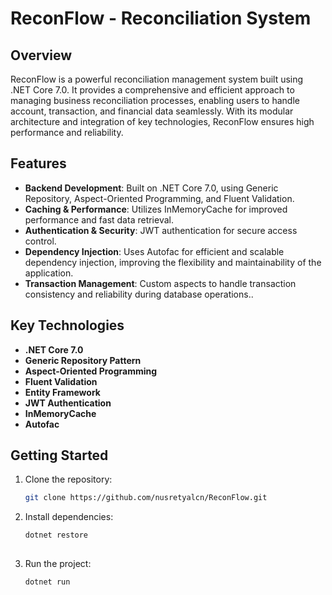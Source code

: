 # ReconFlow - Reconciliation System

## Overview

ReconFlow is a powerful reconciliation management system built using .NET Core 7.0. It provides a comprehensive and efficient approach to managing business reconciliation processes, enabling users to handle account, transaction, and financial data seamlessly. With its modular architecture and integration of key technologies, ReconFlow ensures high performance and reliability.


## Features

- **Backend Development**: Built on .NET Core 7.0, using Generic Repository, Aspect-Oriented Programming, and Fluent Validation.
- **Caching & Performance**: Utilizes InMemoryCache for improved performance and fast data retrieval.
- **Authentication & Security**: JWT authentication for secure access control.
- **Dependency Injection**: Uses Autofac for efficient and scalable dependency injection, improving the flexibility and maintainability of the application.
- **Transaction Management**: Custom aspects to handle transaction consistency and reliability during database operations..

## Key Technologies

- **.NET Core 7.0**
- **Generic Repository Pattern**
- **Aspect-Oriented Programming**
- **Fluent Validation**
- **Entity Framework**
- **JWT Authentication**
- **InMemoryCache**
- **Autofac**

## Getting Started

1. Clone the repository:
   ```bash
   git clone https://github.com/nusretyalcn/ReconFlow.git

2. Install dependencies:
   ```bash
   dotnet restore
 
3. Run the project:
   ```bash
   dotnet run
